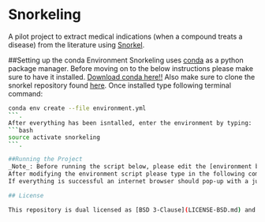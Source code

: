 # Snorkeling

A pilot project to extract medical indications (when a compound treats a disease) from the literature using [Snorkel](https://github.com/HazyResearch/snorkel).

##Setting up the conda Environment
Snorkeling uses [conda](http://conda.pydata.org/docs/intro.html) as a python package manager. Before moving on to the below instructions please make sure to have it installed. [Download conda here!!](https://www.continuum.io/downloads) Also make sure to clone the snorkel repository found [here](https://github.com/HazyResearch/snorkel).
Once installed type following terminal command: 
```bash
conda env create --file environment.yml
```.  
After everything has been isntalled, enter the environment by typing: 
```bash
source activate snorkeling
```.  

##Running the Project
_Note_: Before running the script below, please edit the [environment bash script](set_env.sh). Change the ```bash SNORKELHOME``` variable to point to the snorkel directory you cloned above. 
After modifying the environment script please type in the following command: ```bash bash run.sh```.
If everything is successful an internet browser should pop-up with a jupyter homepage.

## License

This repository is dual licensed as [BSD 3-Clause](LICENSE-BSD.md) and [CC0 1.0](LICENSE-CC0.md), meaning any repository content can be used under either license. This licensing arrangement ensures source code is available under an [OSI-approved License](https://opensource.org/licenses/alphabetical), while non-code content — such as figures, data, and documentation — is maximally reusable under a public domain dedication.
